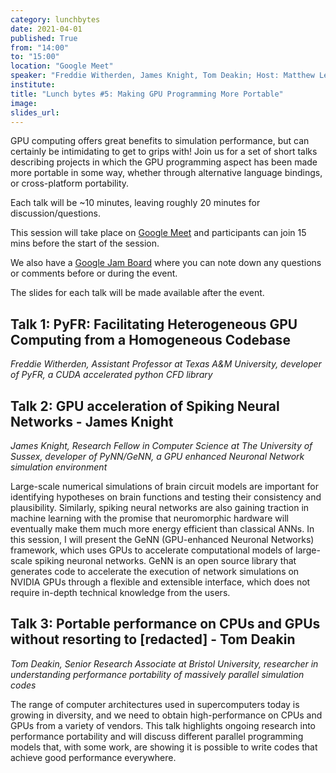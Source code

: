 ```yaml
---
category: lunchbytes
date: 2021-04-01
published: True
from: "14:00"
to: "15:00"
location: "Google Meet"
speaker: "Freddie Witherden, James Knight, Tom Deakin; Host: Matthew Leach (RSE Sheffield)"
institute:
title: "Lunch bytes #5: Making GPU Programming More Portable"
image:
slides_url:
---
```


GPU computing offers great benefits to simulation performance, but can certainly be intimidating to get to grips with! Join us for a set of short talks describing projects in which the GPU programming aspect has been made more portable in some way, whether through alternative language bindings, or cross-platform portability.

Each talk will be ~10 minutes, leaving roughly 20 minutes for discussion/questions.

This session will take place on [Google Meet](https://meet.google.com/sqk-bdmi-tjq) and participants can join 15 mins before the start of the session.

We also have a [Google Jam Board](https://jamboard.google.com/d/1Z6kZfJIabiWX31KgtEl6yoCo1Tlb4cRXgxUuFyqozEM/edit?usp=sharing) where you can note down any questions or comments before or during the event.

The slides for each talk will be made available after the event.

## Talk 1: PyFR: Facilitating Heterogeneous GPU Computing from a Homogeneous Codebase

*Freddie Witherden, Assistant Professor at Texas A&M University, developer of PyFR, a CUDA accelerated python CFD library*


## Talk 2: GPU acceleration of Spiking Neural Networks - James Knight

*James Knight, Research Fellow in Computer Science at The University of Sussex, developer of PyNN/GeNN, a GPU enhanced Neuronal Network simulation environment*

Large-scale numerical simulations of brain circuit models are important for identifying hypotheses on brain functions and testing their consistency and plausibility. Similarly, spiking neural networks are also gaining traction in machine learning with the promise that neuromorphic hardware will eventually make them much more energy efficient than classical ANNs. In this session, I will present the GeNN (GPU-enhanced Neuronal Networks) framework, which uses GPUs to accelerate computational models of large-scale spiking neuronal networks. GeNN is an open source library that generates code to accelerate the execution of network simulations on NVIDIA GPUs through a flexible and extensible interface, which does not require in-depth technical knowledge from the users.

## Talk 3: Portable performance on CPUs and GPUs without resorting to [redacted] - Tom Deakin

*Tom Deakin, Senior Research Associate at Bristol University, researcher in understanding performance portability of massively parallel simulation codes*

The range of computer architectures used in supercomputers today is growing in diversity, and we need to obtain high-performance on CPUs and GPUs from a variety of vendors. This talk highlights ongoing research into performance portability and will discuss different parallel programming models that, with some work, are showing it is possible to write codes that achieve good performance everywhere.
